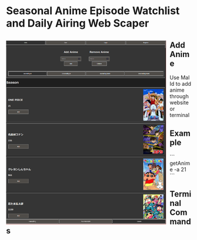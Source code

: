 <h1 align="left">Seasonal Anime Episode Watchlist and Daily Airing Web Scaper</h1>
<https://ganime.kainoagardner.xyz/>
<img src="ganime.png"
     alt="Image"
     style="float: left; margin-right: 10px; height: 500px" />

<h2>Add Anime</h2>
<p>Use Mal Id to add anime through website or terminal</p>
<https://myanimelist.net>
     
<h2>Example</h2>
```
getAnime -a 21
```

<h2>Terminal Commands</h2>

